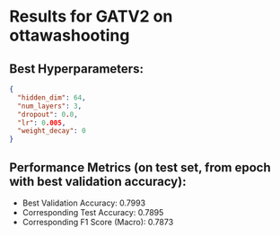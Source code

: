 # Results for GATV2 on ottawashooting

## Best Hyperparameters:
```json
{
  "hidden_dim": 64,
  "num_layers": 3,
  "dropout": 0.0,
  "lr": 0.005,
  "weight_decay": 0
}
```

## Performance Metrics (on test set, from epoch with best validation accuracy):
- Best Validation Accuracy: 0.7993
- Corresponding Test Accuracy: 0.7895
- Corresponding F1 Score (Macro): 0.7873

